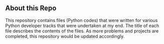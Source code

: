 ## About this Repo

This repository contains files (Python codes) that were written for various Python developer tracks that were undertaken at my end. The title of each file describes the contents of the files. As more problems and projects are completed, this repository would be updated accordingly.
